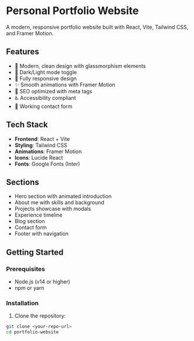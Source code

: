 # Personal Portfolio Website

A modern, responsive portfolio website built with React, Vite, Tailwind CSS, and Framer Motion.

## Features

- 🎨 Modern, clean design with glassmorphism elements
- 🌙 Dark/Light mode toggle
- 📱 Fully responsive design
- ✨ Smooth animations with Framer Motion
- 🎯 SEO optimized with meta tags
- ♿ Accessibility compliant
- 📧 Working contact form

## Tech Stack

- **Frontend**: React + Vite
- **Styling**: Tailwind CSS
- **Animations**: Framer Motion
- **Icons**: Lucide React
- **Fonts**: Google Fonts (Inter)

## Sections

- Hero section with animated introduction
- About me with skills and background
- Projects showcase with modals
- Experience timeline
- Blog section
- Contact form
- Footer with navigation

## Getting Started

### Prerequisites

- Node.js (v14 or higher)
- npm or yarn

### Installation

1. Clone the repository:
```bash
git clone <your-repo-url>
cd portfolio-website